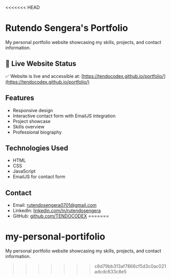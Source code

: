 <<<<<<< HEAD
# Rutendo Sengera's Portfolio

My personal portfolio website showcasing my skills, projects, and contact information.

## 🚀 Live Website Status

✅ Website is live and accessible at: [https://tendocodex.github.io/portfolio/](https://tendocodex.github.io/portfolio/)

## Features

- Responsive design
- Interactive contact form with EmailJS integration
- Project showcase
- Skills overview
- Professional biography

## Technologies Used

- HTML
- CSS
- JavaScript
- EmailJS for contact form

## Contact

- Email: rutendosengera0701@gmail.com
- LinkedIn: [linkedin.com/in/rutendosengera](https://linkedin.com/in/rutendosengera)
- GitHub: [github.com/TENDOCODEX](https://github.com/TENDOCODEX)
=======
# my-personal-portifolio
My personal portfolio website showcasing my skills, projects, and contact information.
>>>>>>> c6d79bb313af7866cf5d3c0ac021adcdc633c8e5
